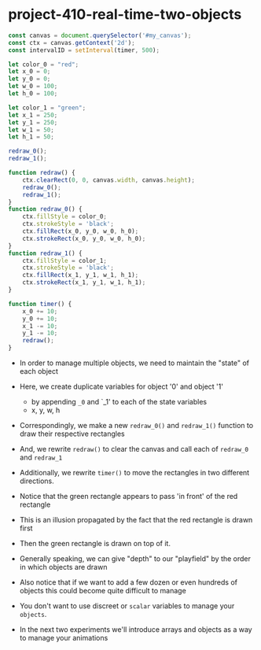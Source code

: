 # project-410-real-time-two-objects

```js
const canvas = document.querySelector('#my_canvas');
const ctx = canvas.getContext('2d');
const intervalID = setInterval(timer, 500);

let color_0 = "red";
let x_0 = 0;
let y_0 = 0;
let w_0 = 100;
let h_0 = 100;

let color_1 = "green";
let x_1 = 250;
let y_1 = 250;
let w_1 = 50;
let h_1 = 50;

redraw_0();
redraw_1();

function redraw() {
    ctx.clearRect(0, 0, canvas.width, canvas.height);
    redraw_0();
    redraw_1();
}
function redraw_0() {
    ctx.fillStyle = color_0;
    ctx.strokeStyle = 'black';
    ctx.fillRect(x_0, y_0, w_0, h_0);
    ctx.strokeRect(x_0, y_0, w_0, h_0);
}
function redraw_1() {
    ctx.fillStyle = color_1;
    ctx.strokeStyle = 'black';
    ctx.fillRect(x_1, y_1, w_1, h_1);
    ctx.strokeRect(x_1, y_1, w_1, h_1);
}

function timer() {
    x_0 += 10;
    y_0 += 10;
    x_1 -= 10;
    y_1 -= 10;
    redraw();
}

```
* In order to manage multiple objects, we need to maintain the "state" of each object
* Here, we create duplicate variables for object '0' and object '1' 
  * by appending `_0` and `_1' to each of the state variables
  * x, y, w, h
* Correspondingly, we make a new `redraw_0()` and `redraw_1()` function to draw their respective rectangles
* And, we rewrite `redraw()` to clear the canvas and call each of `redraw_0` and `redraw_1`
* Additionally, we rewrite `timer()` to move the rectangles in two different directions.

* Notice that the green rectangle appears to pass 'in front' of the red rectangle
* This is an illusion propagated by the fact that the red rectangle is drawn first
* Then the green rectangle is drawn on top of it.
* Generally speaking, we can give "depth" to our "playfield" by the order in which objects are drawn

* Also notice that if we want to add a few dozen or even hundreds of objects this could become quite difficult to manage
* You don't want to use discreet or `scalar` variables to manage your `objects`. 
* In the next two experiments we'll introduce arrays and objects as a way to manage your animations